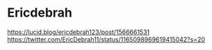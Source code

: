 # Ericdebrah
https://lucid.blog/ericdebrah123/post/1566661531
https://twitter.com/EricDebrah11/status/1165098969619415042?s=20
